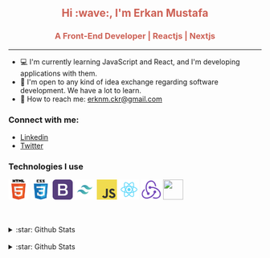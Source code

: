 <h2 style="text-align:center;"><font color="#CD6155">Hi :wave:, I'm Erkan Mustafa</font></h2>
<h3 style="text-align:center;"><font color="#CD6155">A Front-End Developer | Reactjs | Nextjs</font></h3>

---


- <span> :computer: I'm currently learning JavaScript and React, and I'm developing applications with them. </span>
  <br>
- :book:  I'm open to any kind of idea exchange regarding software development. We have a lot to learn.
  <br>
- :pencil: How to reach me: erknm.ckr@gmail.com



### Connect with me:


- [Linkedin](www.linkedin.com/in/erkan-mustafa-çakır)
- [Twitter]()



### Technologies I use
<p>
<img width="40" height="40" src="https://raw.githubusercontent.com/github/explore/80688e429a7d4ef2fca1e82350fe8e3517d3494d/topics/html/html.png" >
<img width="40" height="40" src="https://raw.githubusercontent.com/github/explore/80688e429a7d4ef2fca1e82350fe8e3517d3494d/topics/css/css.png" >
<img width="40" height="40" src="https://raw.githubusercontent.com/github/explore/80688e429a7d4ef2fca1e82350fe8e3517d3494d/topics/bootstrap/bootstrap.png" >
<img width="40" height="40" src="https://raw.githubusercontent.com/github/explore/80688e429a7d4ef2fca1e82350fe8e3517d3494d/topics/tailwind/tailwind.png" >
<img width="40" height="40" src="https://raw.githubusercontent.com/github/explore/80688e429a7d4ef2fca1e82350fe8e3517d3494d/topics/javascript/javascript.png" >
<img width="40" height="40" src="https://raw.githubusercontent.com/github/explore/80688e429a7d4ef2fca1e82350fe8e3517d3494d/topics/react/react.png" >
<img width="40" height="40" src="https://raw.githubusercontent.com/github/explore/80688e429a7d4ef2fca1e82350fe8e3517d3494d/topics/redux/redux.png" >
<img width="40" height="40" src="https://res.cloudinary.com/dtar4nbiw/image/upload/w_1000,c_fill,ar_1:1,g_auto,r_max,bo_5px_solid_red,b_rgb:262c35/v1679699549/nextjs_o56sng.png" >
</p>
<br> <br>

<details>
<summary> :star: Github Stats</summary>
<img src="https://github-readme-stats.vercel.app/api?username=erknmckr1&show_icons=true&theme=dracula">
</details>
<br>
<details>
<summary> :star: Github Stats</summary>
<img src="https://github-readme-stats.vercel.app/api/top-langs/?username=erknmckr1&show_icons=true&theme=dracula">
</details>


